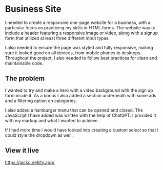 # Business Site

I needed to create a responsive one-page website for a business, with a particular focus on practicing my skills in HTML forms. The website was to include a header featuring a responsive image or video, along with a signup form that utilized at least three different input types.

I also needed to ensure the page was styled and fully responsive, making sure it looked good on all devices, from mobile phones to desktops. Throughout the project, I also needed to follow best practices for clean and maintainable code.

## The problem

I wanted to try and make a hero with a video background with the sign up form inside it. As a bonus I also added a section underneath with some ads and a filtering option on categories.

I also added a hamburger menu that can be opened and closed. The JavaScript I have added was written with the help of ChatGPT. I provided it with my markup and what I wanted to achieve.

If I had more time I would have looked into creating a custom select so that I could style the dropdown as well.

## View it live

https://picko.netlify.app/

